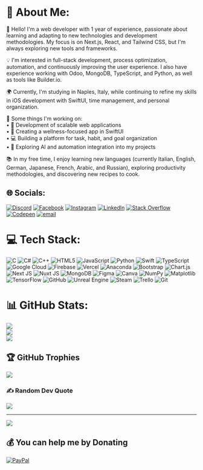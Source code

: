 # 💫 About Me:

👋 Hello! I'm a web developer with 1 year of experience, passionate about learning and adapting to new technologies and development methodologies. My focus is on Next.js, React, and Tailwind CSS, but I'm always exploring new tools and frameworks.  

💡 I'm interested in full-stack development, process optimization, automation, and continuously improving the user experience. I also have experience working with Odoo, MongoDB, TypeScript, and Python, as well as tools like Builder.io.  

🌍 Currently, I'm studying in Naples, Italy, while continuing to refine my skills in iOS development with SwiftUI, time management, and personal organization.  

📌 Some things I'm working on:  
• 🚀 Development of scalable web applications  
• 📱 Creating a wellness-focused app in SwiftUI  
• 💻 Building a platform for task, habit, and goal organization  
• 🌱 Exploring AI and automation integration into my projects  

📚 In my free time, I enjoy learning new languages (currently Italian, English, German, Japanese, French, Arabic, and Russian), exploring productivity methodologies, and discovering new recipes to cook.

## 🌐 Socials:
[![Discord](https://img.shields.io/badge/Discord-%237289DA.svg?logo=discord&logoColor=white)](https://discord.gg/alejandroollivier) [![Facebook](https://img.shields.io/badge/Facebook-%231877F2.svg?logo=Facebook&logoColor=white)](https://facebook.com/alejandro.ollivierochoa) [![Instagram](https://img.shields.io/badge/Instagram-%23E4405F.svg?logo=Instagram&logoColor=white)](https://instagram.com/aleolliviero) [![LinkedIn](https://img.shields.io/badge/LinkedIn-%230077B5.svg?logo=linkedin&logoColor=white)](https://linkedin.com/in/alejandroollivierochoa) [![Stack Overflow](https://img.shields.io/badge/-Stackoverflow-FE7A16?logo=stack-overflow&logoColor=white)](https://stackoverflow.com/users/21708809) [![Codepen](https://img.shields.io/badge/Codepen-000000?logo=codepen&logoColor=white)](https://codepen.io/Alepepi) [![email](https://img.shields.io/badge/Email-D14836?logo=gmail&logoColor=white)](mailto:aleollivierochoa@gmail.com) 

# 💻 Tech Stack:
![C](https://img.shields.io/badge/c-%2300599C.svg?style=for-the-badge&logo=c&logoColor=white) ![C#](https://img.shields.io/badge/c%23-%23239120.svg?style=for-the-badge&logo=csharp&logoColor=white) ![C++](https://img.shields.io/badge/c++-%2300599C.svg?style=for-the-badge&logo=c%2B%2B&logoColor=white) ![HTML5](https://img.shields.io/badge/html5-%23E34F26.svg?style=for-the-badge&logo=html5&logoColor=white) ![JavaScript](https://img.shields.io/badge/javascript-%23323330.svg?style=for-the-badge&logo=javascript&logoColor=%23F7DF1E) ![Python](https://img.shields.io/badge/python-3670A0?style=for-the-badge&logo=python&logoColor=ffdd54) ![Swift](https://img.shields.io/badge/swift-F54A2A?style=for-the-badge&logo=swift&logoColor=white) ![TypeScript](https://img.shields.io/badge/typescript-%23007ACC.svg?style=for-the-badge&logo=typescript&logoColor=white) ![Google Cloud](https://img.shields.io/badge/GoogleCloud-%234285F4.svg?style=for-the-badge&logo=google-cloud&logoColor=white) ![Firebase](https://img.shields.io/badge/firebase-%23039BE5.svg?style=for-the-badge&logo=firebase) ![Vercel](https://img.shields.io/badge/vercel-%23000000.svg?style=for-the-badge&logo=vercel&logoColor=white) ![Anaconda](https://img.shields.io/badge/Anaconda-%2344A833.svg?style=for-the-badge&logo=anaconda&logoColor=white) ![Bootstrap](https://img.shields.io/badge/bootstrap-%238511FA.svg?style=for-the-badge&logo=bootstrap&logoColor=white) ![Chart.js](https://img.shields.io/badge/chart.js-F5788D.svg?style=for-the-badge&logo=chart.js&logoColor=white) ![Next JS](https://img.shields.io/badge/Next-black?style=for-the-badge&logo=next.js&logoColor=white) ![Nuxt JS](https://img.shields.io/badge/Nuxt-002E3B?style=for-the-badge&logo=nuxt.js&logoColor=#00DC82) ![MongoDB](https://img.shields.io/badge/MongoDB-%234ea94b.svg?style=for-the-badge&logo=mongodb&logoColor=white) ![Figma](https://img.shields.io/badge/figma-%23F24E1E.svg?style=for-the-badge&logo=figma&logoColor=white) ![Canva](https://img.shields.io/badge/Canva-%2300C4CC.svg?style=for-the-badge&logo=Canva&logoColor=white) ![NumPy](https://img.shields.io/badge/numpy-%23013243.svg?style=for-the-badge&logo=numpy&logoColor=white) ![Matplotlib](https://img.shields.io/badge/Matplotlib-%23ffffff.svg?style=for-the-badge&logo=Matplotlib&logoColor=black) ![TensorFlow](https://img.shields.io/badge/TensorFlow-%23FF6F00.svg?style=for-the-badge&logo=TensorFlow&logoColor=white) ![GitHub](https://img.shields.io/badge/github-%23121011.svg?style=for-the-badge&logo=github&logoColor=white) ![Unreal Engine](https://img.shields.io/badge/unrealengine-%23313131.svg?style=for-the-badge&logo=unrealengine&logoColor=white) ![Steam](https://img.shields.io/badge/steam-%23000000.svg?style=for-the-badge&logo=steam&logoColor=white) ![Trello](https://img.shields.io/badge/Trello-%23026AA7.svg?style=for-the-badge&logo=Trello&logoColor=white) ![Git](https://img.shields.io/badge/git-%23F05033.svg?style=for-the-badge&logo=git&logoColor=white)
# 📊 GitHub Stats:
![](https://github-readme-stats.vercel.app/api?username=Alepepi&theme=shadow_red&hide_border=true&include_all_commits=false&count_private=false)<br/>
![](https://github-readme-streak-stats.herokuapp.com/?user=Alepepi&theme=shadow_red&hide_border=true)<br/>
![](https://github-readme-stats.vercel.app/api/top-langs/?username=Alepepi&theme=shadow_red&hide_border=true&include_all_commits=false&count_private=false&layout=compact)

## 🏆 GitHub Trophies
![](https://github-profile-trophy.vercel.app/?username=Alepepi&theme=shadow_red&no-frame=false&no-bg=true&margin-w=4)

### ✍️ Random Dev Quote
![](https://quotes-github-readme.vercel.app/api?type=vetical&theme=dark)

---
[![](https://visitcount.itsvg.in/api?id=Alepepi&icon=10&color=4)](https://visitcount.itsvg.in)

  ## 💰 You can help me by Donating
  [![PayPal](https://img.shields.io/badge/PayPal-00457C?style=for-the-badge&logo=paypal&logoColor=white)](https://paypal.me/AleOllivier) 

  
<!-- Proudly created with GPRM ( https://gprm.itsvg.in ) -->
